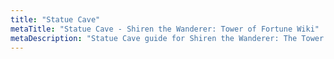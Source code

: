```yaml
---
title: "Statue Cave"
metaTitle: "Statue Cave - Shiren the Wanderer: Tower of Fortune Wiki"
metaDescription: "Statue Cave guide for Shiren the Wanderer: The Tower of Fortune and the Dice of Fate."
---
```

